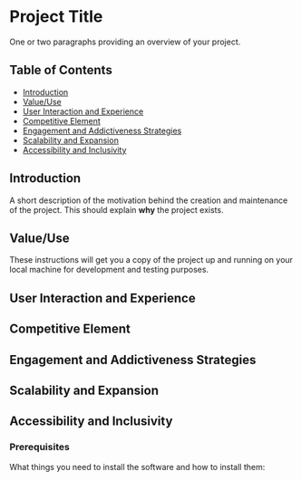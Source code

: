 # Project Title

One or two paragraphs providing an overview of your project.

## Table of Contents

- [Introduction](#introduction)
- [Value/Use](#value/use)
- [User Interaction and Experience](#ui-and-experience)
- [Competitive Element](#competative-element)
- [Engagement and Addictiveness Strategies](#engagement-and-addictiveness)
- [Scalability and Expansion](#scalability-and-expansion)
- [Accessibility and Inclusivity](#accessibility-and-inclusivity)

## Introduction

A short description of the motivation behind the creation and maintenance of the project. This should explain **why** the project exists.

## Value/Use

These instructions will get you a copy of the project up and running on your local machine for development and testing purposes.

## User Interaction and Experience

## Competitive Element

## Engagement and Addictiveness Strategies

## Scalability and Expansion

## Accessibility and Inclusivity

### Prerequisites

What things you need to install the software and how to install them:

